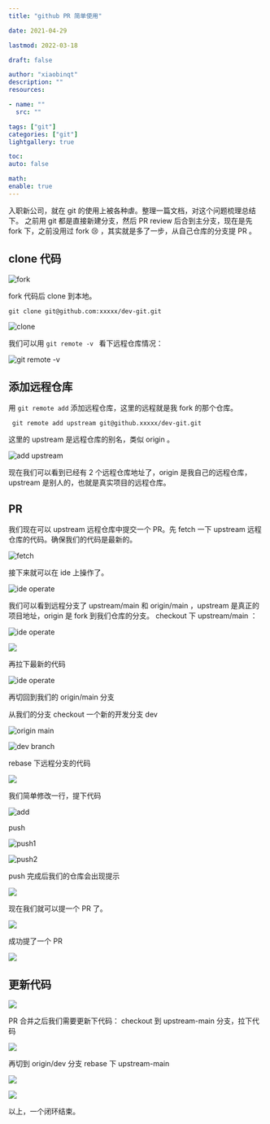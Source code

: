```yaml
---
title: "github PR 简单使用"

date: 2021-04-29

lastmod: 2022-03-18

draft: false

author: "xiaobinqt"
description: ""
resources:

- name: ""
  src: ""

tags: ["git"]
categories: ["git"]
lightgallery: true

toc:
auto: false

math:
enable: true
---
```



入职新公司，就在 git 的使用上被各种虐。整理一篇文档，对这个问题梳理总结下。 之前用 git 都是直接新建分支，然后 PR review 后合到主分支，现在是先 fork 下，之前没用过 fork :cry:
，其实就是多了一步，从自己仓库的分支提 PR 。

## clone 代码

![fork](https://img-blog.csdnimg.cn/20210429211554301.png?x-oss-process=image/watermark,type_ZmFuZ3poZW5naGVpdGk,shadow_10,text_aHR0cHM6Ly9ibG9nLmNzZG4ubmV0L3hpYW9iaW5xdA==,size_16,color_FFFFFF,t_70 'fork')

fork 代码后 clone 到本地。

```shell
git clone git@github.com:xxxxx/dev-git.git
```

![clone](https://img-blog.csdnimg.cn/20210429211810760.png "clone")

我们可以用 `git remote -v ` 看下远程仓库情况：

![git remote -v](https://img-blog.csdnimg.cn/20210429211952265.png "git remote -v")

## 添加远程仓库

用  `git remote add` 添加远程仓库，这里的远程就是我 fork 的那个仓库。

```shell
 git remote add upstream git@github.xxxxx/dev-git.git
```

这里的 upstream 是远程仓库的别名，类似 origin 。

![add upstream](https://img-blog.csdnimg.cn/20210429212519676.png?x-oss-process=image/watermark,type_ZmFuZ3poZW5naGVpdGk,shadow_10,text_aHR0cHM6Ly9ibG9nLmNzZG4ubmV0L3hpYW9iaW5xdA==,size_16,color_FFFFFF,t_70 'git remote')

现在我们可以看到已经有 2 个远程仓库地址了，origin 是我自己的远程仓库，upstream 是别人的，也就是真实项目的远程仓库。

## PR

我们现在可以 upstream 远程仓库中提交一个 PR。先 fetch 一下 upstream 远程仓库的代码。确保我们的代码是最新的。

![fetch](https://img-blog.csdnimg.cn/20210429213832300.png?x-oss-process=image/watermark,type_ZmFuZ3poZW5naGVpdGk,shadow_10,text_aHR0cHM6Ly9ibG9nLmNzZG4ubmV0L3hpYW9iaW5xdA==,size_16,color_FFFFFF,t_70 ' ')

接下来就可以在 ide 上操作了。

![ide operate](https://img-blog.csdnimg.cn/20210429213954128.png ' ')

我们可以看到远程分支了 upstream/main 和 origin/main ，upstream 是真正的项目地址，origin 是 fork 到我们仓库的分支。 checkout 下 upstream/main ：

![ide operate](https://img-blog.csdnimg.cn/20210429214144804.png?x-oss-process=image/watermark,type_ZmFuZ3poZW5naGVpdGk,shadow_10,text_aHR0cHM6Ly9ibG9nLmNzZG4ubmV0L3hpYW9iaW5xdA==,size_16,color_FFFFFF,t_70 ' ')

![](https://img-blog.csdnimg.cn/20210429214206976.png?x-oss-process=image/watermark,type_ZmFuZ3poZW5naGVpdGk,shadow_10,text_aHR0cHM6Ly9ibG9nLmNzZG4ubmV0L3hpYW9iaW5xdA==,size_16,color_FFFFFF,t_70 ' ')

再拉下最新的代码

![ide operate](https://img-blog.csdnimg.cn/20210429214238679.png?x-oss-process=image/watermark,type_ZmFuZ3poZW5naGVpdGk,shadow_10,text_aHR0cHM6Ly9ibG9nLmNzZG4ubmV0L3hpYW9iaW5xdA==,size_16,color_FFFFFF,t_70 ' ')

再切回到我们的 origin/main 分支

从我们的分支 checkout 一个新的开发分支 dev

![origin main](https://img-blog.csdnimg.cn/20210429214429980.png?x-oss-process=image/watermark,type_ZmFuZ3poZW5naGVpdGk,shadow_10,text_aHR0cHM6Ly9ibG9nLmNzZG4ubmV0L3hpYW9iaW5xdA==,size_16,color_FFFFFF,t_70 ' ')

![dev branch](https://img-blog.csdnimg.cn/20210429214442427.png?x-oss-process=image/watermark,type_ZmFuZ3poZW5naGVpdGk,shadow_10,text_aHR0cHM6Ly9ibG9nLmNzZG4ubmV0L3hpYW9iaW5xdA==,size_16,color_FFFFFF,t_70 ' ')

rebase 下远程分支的代码

![](https://img-blog.csdnimg.cn/2021042921451443.png?x-oss-process=image/watermark,type_ZmFuZ3poZW5naGVpdGk,shadow_10,text_aHR0cHM6Ly9ibG9nLmNzZG4ubmV0L3hpYW9iaW5xdA==,size_16,color_FFFFFF,t_70 ' ')

我们简单修改一行，提下代码

![add](https://img-blog.csdnimg.cn/20210429214644990.png?x-oss-process=image/watermark,type_ZmFuZ3poZW5naGVpdGk,shadow_10,text_aHR0cHM6Ly9ibG9nLmNzZG4ubmV0L3hpYW9iaW5xdA==,size_16,color_FFFFFF,t_70 ' ')

push

![push1](https://img-blog.csdnimg.cn/20210429214713664.png?x-oss-process=image/watermark,type_ZmFuZ3poZW5naGVpdGk,shadow_10,text_aHR0cHM6Ly9ibG9nLmNzZG4ubmV0L3hpYW9iaW5xdA==,size_16,color_FFFFFF,t_70 ' ')

![push2](https://img-blog.csdnimg.cn/20210429214746471.png?x-oss-process=image/watermark,type_ZmFuZ3poZW5naGVpdGk,shadow_10,text_aHR0cHM6Ly9ibG9nLmNzZG4ubmV0L3hpYW9iaW5xdA==,size_16,color_FFFFFF,t_70 ' ')

push 完成后我们的仓库会出现提示

![](https://img-blog.csdnimg.cn/20210429215000526.png?x-oss-process=image/watermark,type_ZmFuZ3poZW5naGVpdGk,shadow_10,text_aHR0cHM6Ly9ibG9nLmNzZG4ubmV0L3hpYW9iaW5xdA==,size_16,color_FFFFFF,t_70 ' ')

现在我们就可以提一个 PR 了。

![](https://img-blog.csdnimg.cn/20210429215218625.png?x-oss-process=image/watermark,type_ZmFuZ3poZW5naGVpdGk,shadow_10,text_aHR0cHM6Ly9ibG9nLmNzZG4ubmV0L3hpYW9iaW5xdA==,size_16,color_FFFFFF,t_70 ' ')

成功提了一个 PR

![](https://img-blog.csdnimg.cn/20210429215305879.png?x-oss-process=image/watermark,type_ZmFuZ3poZW5naGVpdGk,shadow_10,text_aHR0cHM6Ly9ibG9nLmNzZG4ubmV0L3hpYW9iaW5xdA==,size_16,color_FFFFFF,t_70 ' ')

## 更新代码

![](https://img-blog.csdnimg.cn/20210429215730968.png?x-oss-process=image/watermark,type_ZmFuZ3poZW5naGVpdGk,shadow_10,text_aHR0cHM6Ly9ibG9nLmNzZG4ubmV0L3hpYW9iaW5xdA==,size_16,color_FFFFFF,t_70 ' ')

PR 合并之后我们需要更新下代码： checkout 到 upstream-main 分支，拉下代码

![](https://img-blog.csdnimg.cn/20210429215851367.png?x-oss-process=image/watermark,type_ZmFuZ3poZW5naGVpdGk,shadow_10,text_aHR0cHM6Ly9ibG9nLmNzZG4ubmV0L3hpYW9iaW5xdA==,size_16,color_FFFFFF,t_70 ' ')

再切到 origin/dev 分支 rebase 下 upstream-main

![](https://img-blog.csdnimg.cn/20210429220007359.png?x-oss-process=image/watermark,type_ZmFuZ3poZW5naGVpdGk,shadow_10,text_aHR0cHM6Ly9ibG9nLmNzZG4ubmV0L3hpYW9iaW5xdA==,size_16,color_FFFFFF,t_70 ' ')

![](https://img-blog.csdnimg.cn/20210429220038487.png?x-oss-process=image/watermark,type_ZmFuZ3poZW5naGVpdGk,shadow_10,text_aHR0cHM6Ly9ibG9nLmNzZG4ubmV0L3hpYW9iaW5xdA==,size_16,color_FFFFFF,t_70 ' ')

以上，一个闭环结束。


